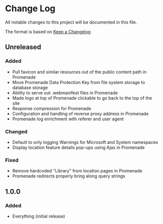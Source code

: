 # Change Log
All notable changes to this project will be documented in this file.

The format is based on [Keep a Changelog](http://keepachangelog.com/).

## Unreleased
### Added
- Pull favicon and similar resources out of the public content path in Promenade
- Move Promenade Data Protection Key from file system storage to database storage
- Ability to serve out .webmanifest files in Promenade
- Made logo at top of Promenade clickable to go back to the top of the site
- Response compression for Promenade
- Configuration and handling of reverse proxy address in Promenade
- Promenade log enrichment with referer and user agent

### Changed
- Default to only logging Warnings for Microsoft and System namespaces
- Display location feature details pop-ups using Ajax in Promenade

### Fixed
- Remove hardcoded "Library" from location pages in Promenade
- Promenade redirects properly bring along query strings

## 1.0.0
### Added
- Everything (initial release)
